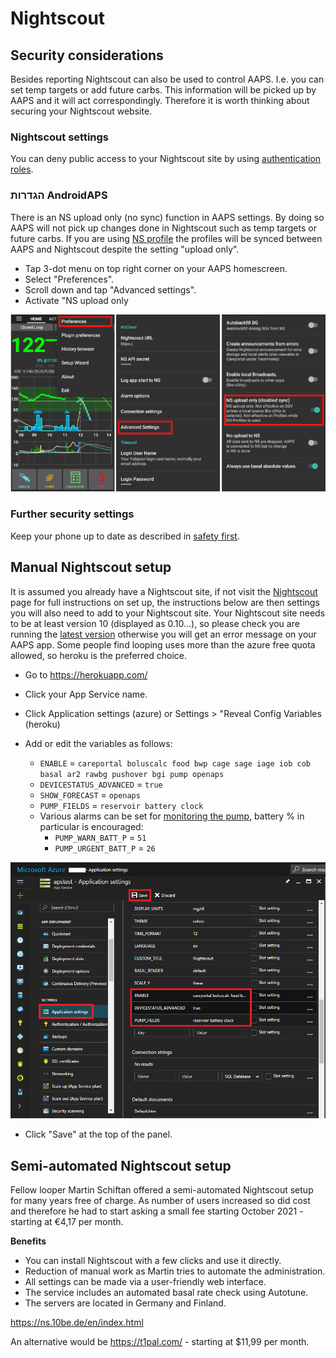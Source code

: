 # Nightscout

## Security considerations

Besides reporting Nightscout can also be used to control AAPS. I.e. you can set temp targets or add future carbs. This information will be picked up by AAPS and it will act correspondingly. Therefore it is worth thinking about securing your Nightscout website.

### Nightscout settings

You can deny public access to your Nightscout site by using [authentication roles](https://nightscout.github.io/nightscout/security).

### הגדרות AndroidAPS

There is an NS upload only (no sync) function in AAPS settings. By doing so AAPS will not pick up changes done in Nightscout such as temp targets or future carbs. If you are using [NS profile](../Configuration/Config-Builder#ns-profile) the profiles will be synced between AAPS and Nightscout despite the setting "upload only".

* Tap 3-dot menu on top right corner on your AAPS homescreen.
* Select "Preferences".
* Scroll down and tap "Advanced settings".
* Activate "NS upload only

![Nightscout upload only](../images/NSsafety.png)

### Further security settings

Keep your phone up to date as described in [safety first](../Getting-Started/Safety-first.rst).

## Manual Nightscout setup

It is assumed you already have a Nightscout site, if not visit the [Nightscout](http://nightscout.github.io/nightscout/new_user/) page for full instructions on set up, the instructions below are then settings you will also need to add to your Nightscout site. Your Nightscout site needs to be at least version 10 (displayed as 0.10...), so please check you are running the [latest version](https://nightscout.github.io/update/update/#updating-your-site-to-the-latest-version) otherwise you will get an error message on your AAPS app. Some people find looping uses more than the azure free quota allowed, so heroku is the preferred choice.

* Go to https://herokuapp.com/

* Click your App Service name.

* Click Application settings (azure) or Settings > "Reveal Config Variables (heroku)

* Add or edit the variables as follows:
  
  * `ENABLE` = `careportal boluscalc food bwp cage sage iage iob cob basal ar2 rawbg pushover bgi pump openaps`
  * `DEVICESTATUS_ADVANCED` = `true`
  * `SHOW_FORECAST` = `openaps`
  * `PUMP_FIELDS` = `reservoir battery clock`
  * Various alarms can be set for [monitoring the pump](https://github.com/nightscout/cgm-remote-monitor#pump-pump-monitoring), battery % in particular is encouraged: 
    * `PUMP_WARN_BATT_P` = `51`
    * `PUMP_URGENT_BATT_P` = `26` 

![Azure](../images/nightscout1.png)

* Click "Save" at the top of the panel.

## Semi-automated Nightscout setup

Fellow looper Martin Schiftan offered a semi-automated Nightscout setup for many years free of charge. As number of users increased so did cost and therefore he had to start asking a small fee starting October 2021 - starting at €4,17 per month.

**Benefits**

* You can install Nightscout with a few clicks and use it directly. 
* Reduction of manual work as Martin tries to automate the administration.
* All settings can be made via a user-friendly web interface. 
* The service includes an automated basal rate check using Autotune. 
* The servers are located in Germany and Finland.

<https://ns.10be.de/en/index.html>

An alternative would be <https://t1pal.com/> - starting at $11,99 per month.